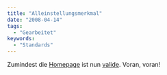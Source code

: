 ```yaml
---
title: "Alleinstellungsmerkmal"
date: "2008-04-14"
tags:
  - "Gearbeitet"
keywords:
  - "Standards"
---
```


Zumindest die [Homepage](http://www.zeit.de/index) ist nun [valide](http://validator.w3.org/check?verbose=1&uri=http%3A%2F%2Fwww.zeit.de%2Findex). Voran, voran!
